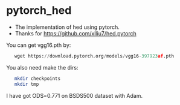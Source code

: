 # pytorch_hed
* The implementation of hed using pytorch.
* Thanks for  https://github.com/xlliu7/hed.pytorch


You can get vgg16.pth by:
```python
   wget https://download.pytorch.org/models/vgg16-397923af.pth
```
  You also need make the dirs:
```Bash
   mkdir checkpoints
   mkdir tmp
```
I have got ODS=0.771 on BSDS500 dataset with Adam.
